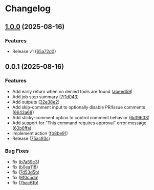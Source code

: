 # Changelog

## [1.0.0](https://github.com/koki-develop/claude-denied-tools/compare/v0.0.1...v1.0.0) (2025-08-16)


### Features

* Release v1 ([65a72d0](https://github.com/koki-develop/claude-denied-tools/commit/65a72d03473dd060b26468170457414ec06ae456))

## 0.0.1 (2025-08-16)


### Features

* Add early return when no denied tools are found ([abeed59](https://github.com/koki-develop/claude-denied-tools/commit/abeed59ee562ca87e57eb5205dc45fe2a7ad0dac))
* Add job step summary ([7f1d043](https://github.com/koki-develop/claude-denied-tools/commit/7f1d043410e20166e82a1f9e9a66fb68ec88227f))
* Add outputs ([32e38e2](https://github.com/koki-develop/claude-denied-tools/commit/32e38e286676f4fefd26498bdf115007ada97e16))
* Add skip-comment input to optionally disable PR/Issue comments ([6643a68](https://github.com/koki-develop/claude-denied-tools/commit/6643a688bf3b304db91d6b625100703ca3c5dd53))
* Add sticky-comment option to control comment behavior ([6df9633](https://github.com/koki-develop/claude-denied-tools/commit/6df96337d79dff266ad7b6478e71c697a3459d15))
* Add support for "This command requires approval" error message ([63b6ffa](https://github.com/koki-develop/claude-denied-tools/commit/63b6ffabddff4ddfbd26c8ed51b76e13d3f10eca))
* Implement action ([fb8be91](https://github.com/koki-develop/claude-denied-tools/commit/fb8be91e7549534b1378bf04d681c4abbcb07fcc))
* Release ([75ac93c](https://github.com/koki-develop/claude-denied-tools/commit/75ac93cb8895f44fc06921aacb06ca9639857fd8))


### Bug Fixes

* fix ([b7a59c3](https://github.com/koki-develop/claude-denied-tools/commit/b7a59c38203532c57e2655b029299312a12d57ae))
* fix ([b0ea118](https://github.com/koki-develop/claude-denied-tools/commit/b0ea118f8ee4c3669dd9def385a40400635d850b))
* fix ([7d53d5b](https://github.com/koki-develop/claude-denied-tools/commit/7d53d5b6dc0f3881b4671cecb544524077e680c9))
* fix ([9f0c5da](https://github.com/koki-develop/claude-denied-tools/commit/9f0c5da28584571b139125e42dd1a41f97383b54))
* fix ([7bac6fb](https://github.com/koki-develop/claude-denied-tools/commit/7bac6fb7a71d9762780c4e088c22b31471c96c9d))
